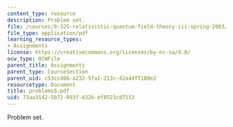 ```yaml
---
content_type: resource
description: Problem set.
file: /courses/8-325-relativistic-quantum-field-theory-iii-spring-2003/73aa31425b72993f432bef8521cd7113_problems5.pdf
file_type: application/pdf
learning_resource_types:
- Assignments
license: https://creativecommons.org/licenses/by-nc-sa/4.0/
ocw_type: OCWFile
parent_title: Assignments
parent_type: CourseSection
parent_uid: c53ccd66-a232-5fa1-213c-42a4dff180e2
resourcetype: Document
title: problems5.pdf
uid: 73aa3142-5b72-993f-432b-ef8521cd7113
---
```

Problem set.